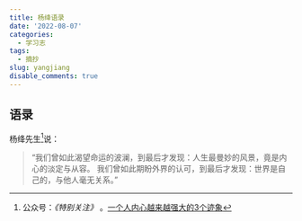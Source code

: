 ```yaml
---
title: 杨绛语录
date: '2022-08-07'
categories:
  - 学习志
tags:
  - 摘抄
slug: yangjiang
disable_comments: true
---
```


## 语录

杨绛先生[^1]说：

[^1]: 公众号：_《特别关注》_ 。[一个人内心越来越强大的3个迹象](https://mp.weixin.qq.com/s/Dz8nUlZR1ufNnvHfWyED2w)

> “我们曾如此渴望命运的波澜，到最后才发现：人生最曼妙的风景，竟是内心的淡定与从容。 我们曾如此期盼外界的认可，到最后才发现：世界是自己的，与他人毫无关系。” 


